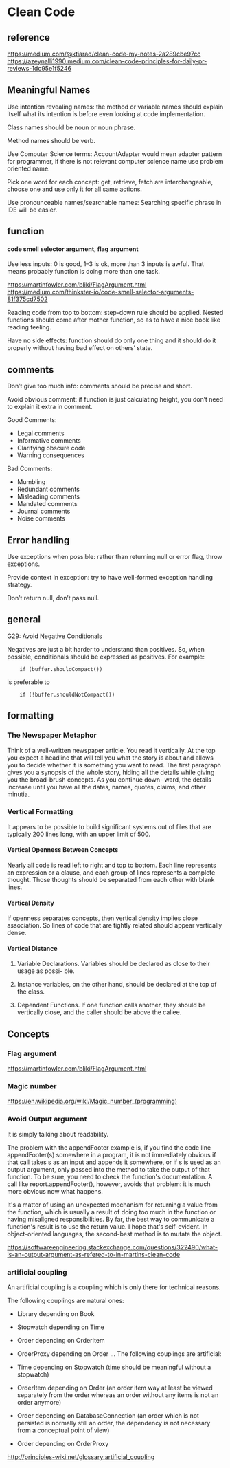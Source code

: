 # Clean Code

## reference

https://medium.com/@ktiarad/clean-code-my-notes-2a289cbe97cc  
https://azeynalli1990.medium.com/clean-code-principles-for-daily-pr-reviews-1dc95e1f5246  

## Meaningful Names

Use intention revealing names: the method or variable names should explain itself what its intention is before even looking at code implementation.

Class names should be noun or noun phrase.

Method names should be verb.

Use Computer Science terms: AccountAdapter would mean adapter pattern for programmer, if there is not relevant computer science name use problem oriented name.

Pick one word for each concept: get, retrieve, fetch are interchangeable, choose one and use only it for all same actions.

Use pronounceable names/searchable names: Searching specific phrase in IDE will be easier.

## function

#### code smell selector argument, flag argument 

Use less inputs: 0 is good, 1–3 is ok, more than 3 inputs is awful. That means probably function is doing more than one task.

https://martinfowler.com/bliki/FlagArgument.html  
https://medium.com/thinkster-io/code-smell-selector-arguments-81f375cd7502  

Reading code from top to bottom: step-down rule should be applied. Nested functions should come after mother function, so as to have a nice book like reading feeling.

Have no side effects: function should do only one thing and it should do it properly without having bad effect on others’ state.

## comments

Don’t give too much info: comments should be precise and short.

Avoid obvious comment: if function is just calculating height, you don’t need to explain it extra in comment.

Good Comments:

- Legal comments
- Informative comments
- Clarifying obscure code
- Warning consequences

Bad Comments:

- Mumbling
- Redundant comments
- Misleading comments
- Mandated comments
- Journal comments
- Noise comments

## Error handling

Use exceptions when possible: rather than returning null or error flag, throw exceptions.

Provide context in exception: try to have well-formed exception handling strategy.

Don’t return null, don’t pass null.

## general

G29: Avoid Negative Conditionals

Negatives are just a bit harder to understand than positives. So, when possible, conditionals should be expressed as positives. For example:

        if (buffer.shouldCompact())
is preferable to

        if (!buffer.shouldNotCompact())

## formatting 

### The Newspaper Metaphor

Think of a well-written newspaper article. You read it vertically. At the top you expect a headline that will tell you what the story is about and allows you to decide whether it is something you want to read. The first paragraph gives you a synopsis of the whole story, hiding all the details while giving you the broad-brush concepts. As you continue down- ward, the details increase until you have all the dates, names, quotes, claims, and other minutia.

### Vertical Formatting

It appears to be possible to build significant systems out of files that are typically 200 lines long, with an upper limit of 500. 

#### Vertical Openness Between Concepts

Nearly all code is read left to right and top to bottom. Each line represents an expression or a clause, and each group of lines represents a complete thought. Those thoughts should be separated from each other with blank lines.

#### Vertical Density
If openness separates concepts, then vertical density implies close association. So lines of code that are tightly related should appear vertically dense.

#### Vertical Distance

1. Variable Declarations. Variables should be declared as close to their usage as possi- ble.

2. Instance variables, on the other hand, should be declared at the top of the class. 

3. Dependent Functions. If one function calls another, they should be vertically close, and the caller should be above the callee.

## Concepts

### Flag argument

https://martinfowler.com/bliki/FlagArgument.html

### Magic number

https://en.wikipedia.org/wiki/Magic_number_(programming)

### Avoid Output argument

It is simply talking about readability.

The problem with the appendFooter example is, if you find the code line appendFooter(s) somewhere in a program, it is not immediately obvious if that call takes s as an input and appends it somewhere, or if s is used as an output argument, only passed into the method to take the output of that function. To be sure, you need to check the function's documentation. A call like report.appendFooter(), however, avoids that problem: it is much more obvious now what happens.

It's a matter of using an unexpected mechanism for returning a value from the function, which is usually a result of doing too much in the function or having misaligned responsibilities. By far, the best way to communicate a function's result is to use the return value. I hope that's self-evident. In object-oriented languages, the second-best method is to mutate the object.

https://softwareengineering.stackexchange.com/questions/322490/what-is-an-output-argument-as-refered-to-in-martins-clean-code

### artificial coupling

An artificial coupling is a coupling which is only there for technical reasons.

The following couplings are natural ones:

- Library depending on Book
- Stopwatch depending on Time
- Order depending on OrderItem
- OrderProxy depending on Order
…
The following couplings are artificial:

- Time depending on Stopwatch (time should be meaningful without a stopwatch)
- OrderItem depending on Order (an order item way at least be viewed separately from the order whereas an order without any items is not an order anymore)
- Order depending on DatabaseConnection (an order which is not persisted is normally still an order, the dependency is not necessary from a conceptual point of view)
- Order depending on OrderProxy

http://principles-wiki.net/glossary:artificial_coupling  
